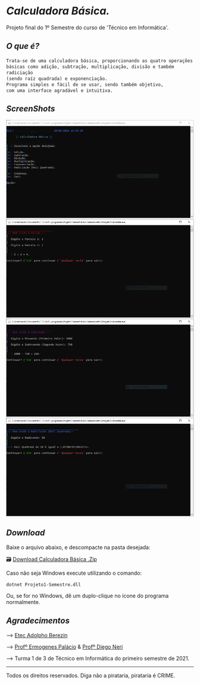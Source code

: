# _Calculadora Básica._

Projeto final do 1º Semestre do curso de 'Técnico em Informática'.


## _O que é?_

```
Trata-se de uma calculadora básica, proporcionando as quatro operações 
básicas como adição, subtração, multiplicação, divisão e também radiciação 
(sendo raíz quadrada) e exponenciação. 
Programa simples e fácil de se usar, sendo também objetivo, 
com uma interface agradável e intuitiva.
```


## _ScreenShots_

![Tela de Menu](Menu.PNG)
![Tela de Adição](Adição.PNG)
![Tela de Subtração](Subtração.PNG)
![Tela de Radiciação](Radiciação.PNG)



## _Download_

Baixe o arquivo abaixo, e descompacte na pasta desejada:

🗃 [Download Calculadora Básica .Zip](dist/CalculadoraBásica.zip.zip) 

Caso não seja Windows execute utilizando o comando:

```
dotnet Projeto1-Semestre.dll
```

Ou, se for no Windows, dê um duplo-clique no ícone do programa normalmente.


## _Agradecimentos_

--> [Etec Adolpho Berezin](http://eteab.com.br/cms/)

--> [Profº Ermogenes Palácio](https://github.com/ermogenes) & [Profº Diego Neri](https://github.com/diegoneri)

--> Turma 1 de 3 de Técnico em Informática do primeiro semestre de 2021.


---


Todos os direitos reservados. Diga não a pirataria, pirataria é CRIME.

